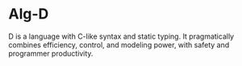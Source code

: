 Alg-D
=====

D is a language with C-like syntax and static typing. It pragmatically combines efficiency, control, and modeling power, with safety and programmer productivity.
